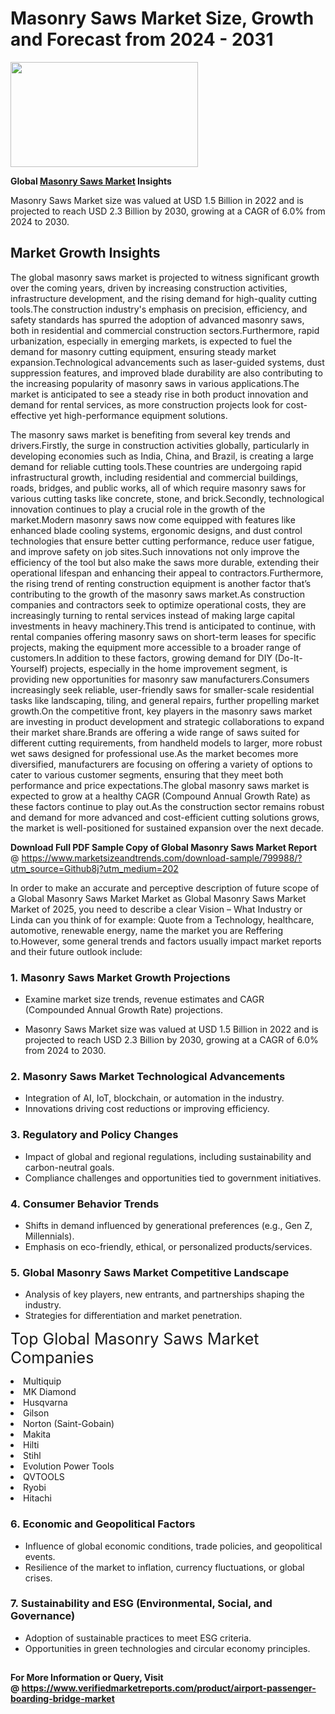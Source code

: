 <H1>Masonry Saws Market Size, Growth and Forecast from 2024 - 2031</H1><img class="aligncenter size-medium wp-image-584254" src="https://thirdeyenews.in/wp-content/uploads/2024/09/Global-Market-Research-300x168.jpeg" alt="" width="300" height="168" /><p><strong>Global&nbsp;<a href="https://www.marketsizeandtrends.com/download-sample/799988/?utm_source=Github8j?utm_medium=202">Masonry Saws Market</a> Insights</strong></p><p>Masonry Saws Market size was valued at USD 1.5 Billion in 2022 and is projected to reach USD 2.3 Billion by 2030, growing at a CAGR of 6.0% from 2024 to 2030.</p><p><h2>Market Growth Insights</h2> <p>The global masonry saws market is projected to witness significant growth over the coming years, driven by increasing construction activities, infrastructure development, and the rising demand for high-quality cutting tools.The construction industry's emphasis on precision, efficiency, and safety standards has spurred the adoption of advanced masonry saws, both in residential and commercial construction sectors.Furthermore, rapid urbanization, especially in emerging markets, is expected to fuel the demand for masonry cutting equipment, ensuring steady market expansion.Technological advancements such as laser-guided systems, dust suppression features, and improved blade durability are also contributing to the increasing popularity of masonry saws in various applications.The market is anticipated to see a steady rise in both product innovation and demand for rental services, as more construction projects look for cost-effective yet high-performance equipment solutions.</p> <p>The masonry saws market is benefiting from several key trends and drivers.Firstly, the surge in construction activities globally, particularly in developing economies such as India, China, and Brazil, is creating a large demand for reliable cutting tools.These countries are undergoing rapid infrastructural growth, including residential and commercial buildings, roads, bridges, and public works, all of which require masonry saws for various cutting tasks like concrete, stone, and brick.Secondly, technological innovation continues to play a crucial role in the growth of the market.Modern masonry saws now come equipped with features like enhanced blade cooling systems, ergonomic designs, and dust control technologies that ensure better cutting performance, reduce user fatigue, and improve safety on job sites.Such innovations not only improve the efficiency of the tool but also make the saws more durable, extending their operational lifespan and enhancing their appeal to contractors.Furthermore, the rising trend of renting construction equipment is another factor that’s contributing to the growth of the masonry saws market.As construction companies and contractors seek to optimize operational costs, they are increasingly turning to rental services instead of making large capital investments in heavy machinery.This trend is anticipated to continue, with rental companies offering masonry saws on short-term leases for specific projects, making the equipment more accessible to a broader range of customers.In addition to these factors, growing demand for DIY (Do-It-Yourself) projects, especially in the home improvement segment, is providing new opportunities for masonry saw manufacturers.Consumers increasingly seek reliable, user-friendly saws for smaller-scale residential tasks like landscaping, tiling, and general repairs, further propelling market growth.On the competitive front, key players in the masonry saws market are investing in product development and strategic collaborations to expand their market share.Brands are offering a wide range of saws suited for different cutting requirements, from handheld models to larger, more robust wet saws designed for professional use.As the market becomes more diversified, manufacturers are focusing on offering a variety of options to cater to various customer segments, ensuring that they meet both performance and price expectations.The global masonry saws market is expected to grow at a healthy CAGR (Compound Annual Growth Rate) as these factors continue to play out.As the construction sector remains robust and demand for more advanced and cost-efficient cutting solutions grows, the market is well-positioned for sustained expansion over the next decade.</p> <p><span class=""><strong>Download Full PDF Sample Copy of Global Masonry Saws Market Report</strong> @ <a href="https://www.marketsizeandtrends.com/download-sample/799988/?utm_source=Github8j?utm_medium=202" target="_blank">https://www.marketsizeandtrends.com/download-sample/799988/?utm_source=Github8j?utm_medium=202</a></span></p><p>In order to make an accurate and perceptive description of future scope of a Global&nbsp;Masonry Saws Market Market as Global&nbsp;Masonry Saws Market Market of 2025, you need to describe a clear Vision &ndash; What Industry or Linda can you think of for example: Quote from a Technology, healthcare, automotive, renewable energy, name the market you are Reffering to.However, some general trends and factors usually impact market reports and their future outlook include:</p><h3>1.&nbsp;<strong>Masonry Saws Market Growth Projections</strong></h3><ul><li>Examine market size trends, revenue estimates and CAGR (Compounded Annual Growth Rate) projections.</li><li><p>Masonry Saws Market size was valued at USD 1.5 Billion in 2022 and is projected to reach USD 2.3 Billion by 2030, growing at a CAGR of 6.0% from 2024 to 2030.</p></li></ul><h3>2.&nbsp;<strong>Masonry Saws Market Technological Advancements</strong></h3><ul><li>Integration of AI, IoT, blockchain, or automation in the industry.</li><li>Innovations driving cost reductions or improving efficiency.</li></ul><h3>3.&nbsp;<strong>Regulatory and Policy Changes</strong></h3><ul><li>Impact of global and regional regulations, including sustainability and carbon-neutral goals.</li><li>Compliance challenges and opportunities tied to government initiatives.</li></ul><h3>4.&nbsp;<strong>Consumer Behavior Trends</strong></h3><ul><li>Shifts in demand influenced by generational preferences (e.g., Gen Z, Millennials).</li><li>Emphasis on eco-friendly, ethical, or personalized products/services.</li></ul><h3>5.&nbsp;<strong>Global Masonry Saws Market Competitive Landscape</strong></h3><ul><li>Analysis of key players, new entrants, and partnerships shaping the industry.</li><li>Strategies for differentiation and market penetration.</li></ul><p data-pm-slice="1 1 []"><span style="color: inherit; font-family: inherit; font-size: 25px;">Top Global Masonry Saws Market Companies</span></p><div class="" data-test-id=""><p><li>Multiquip</li><li> MK Diamond</li><li> Husqvarna</li><li> Gilson</li><li> Norton (Saint-Gobain)</li><li> Makita</li><li> Hilti</li><li> Stihl</li><li> Evolution Power Tools</li><li> QVTOOLS</li><li> Ryobi</li><li> Hitachi</li></p></div><h3>6.&nbsp;<strong>Economic and Geopolitical Factors</strong></h3><ul><li>Influence of global economic conditions, trade policies, and geopolitical events.</li><li>Resilience of the market to inflation, currency fluctuations, or global crises.</li></ul><h3>7.&nbsp;<strong>Sustainability and ESG (Environmental, Social, and Governance)</strong></h3><ul><li>Adoption of sustainable practices to meet ESG criteria.</li><li>Opportunities in green technologies and circular economy principles.</li></ul><h2><strong style="font-size: 14px;">For More Information or Query, Visit @&nbsp;</strong><a style="background-color: #ffffff; font-size: 14px;" href="https://www.marketsizeandtrends.com/report/masonry-saws-market/" target="_blank">https://www.verifiedmarketreports.com/product/airport-passenger-boarding-bridge-market</a></h2>